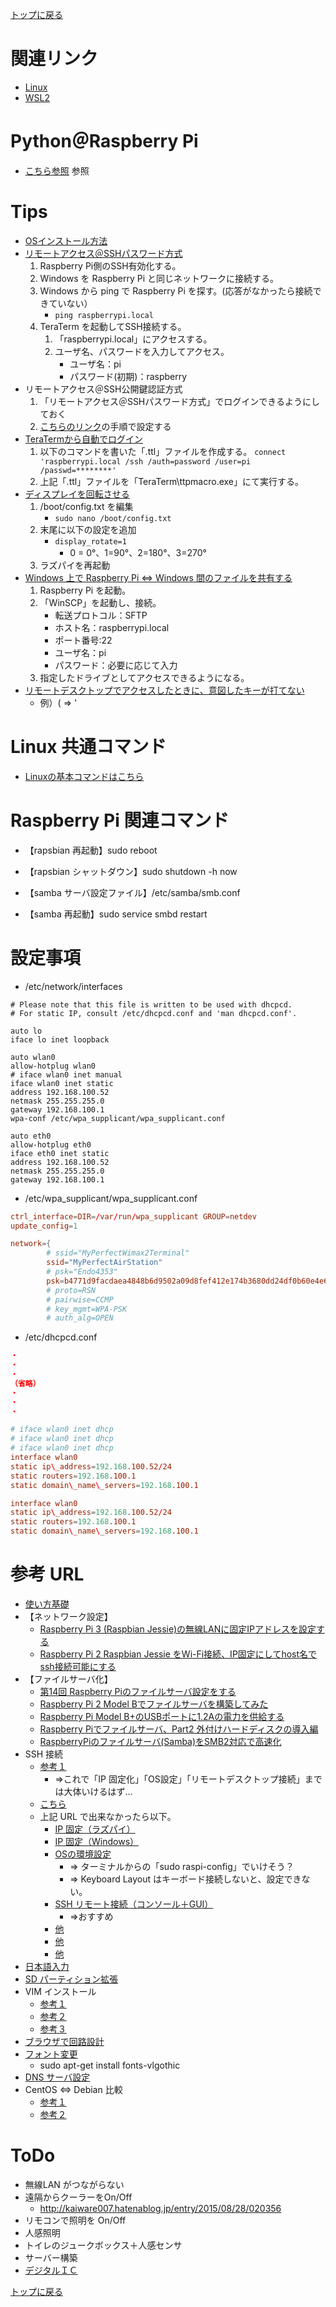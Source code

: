 [トップに戻る](../index.md)

# 関連リンク

- [Linux](https://github.com/draemonash2/wiki/blob/master/sft_linux/linux.md)
- [WSL2](https://github.com/draemonash2/wiki/blob/master/sft_wsl2/wsl2.md)

# Python＠Raspberry Pi
- [こちら参照](https://github.com/draemonash2/wiki/blob/master/lng_python/python_raspberrypi.md) 参照

# Tips
- [OSインストール方法](https://www.indoorcorgielec.com/resources/raspberry-pi/raspberry-pi-os%E3%81%AE%E3%82%A4%E3%83%B3%E3%82%B9%E3%83%88%E3%83%BC%E3%83%AB/)
- [リモートアクセス＠SSHパスワード方式](https://bright-east-blog.com/skill-up/raspberrypi-ssh-login-setting#toc3)
	1. Raspberry Pi側のSSH有効化する。
	1. Windows を Raspberry Pi と同じネットワークに接続する。
	1. Windows から ping で Raspberry Pi を探す。(応答がなかったら接続できていない）
		- `ping raspberrypi.local`
	1. TeraTerm を起動してSSH接続する。
		1. 「raspberrypi.local」にアクセスする。
		1. ユーザ名、パスワードを入力してアクセス。
			- ユーザ名：pi
			- パスワード(初期)：raspberry
- リモートアクセス＠SSH公開鍵認証方式
	1. 「リモートアクセス＠SSHパスワード方式」でログインできるようにしておく
	1. [こちらのリンク](https://webkaru.net/linux/tera-term-ssh-login-public-key/)の手順で設定する
- [TeraTermから自動でログイン](https://teraterm.jp/?p=37)
	1. 以下のコマンドを書いた「.ttl」ファイルを作成する。
		`connect 'raspberrypi.local /ssh /auth=password /user=pi /passwd=********'`
	1. 上記「.ttl」ファイルを「TeraTerm\ttpmacro.exe」にて実行する。
- [ディスプレイを回転させる](https://lunaticsol.wordpress.com/2018/01/24/%E3%83%A9%E3%82%BA%E3%83%91%E3%82%A4%E3%81%AE%E7%94%BB%E9%9D%A2%E3%82%92%E5%9B%9E%E8%BB%A2%E3%81%95%E3%81%9B%E3%82%8B/)
	1. /boot/config.txt を編集
		- `sudo nano /boot/config.txt`
	1. 末尾に以下の設定を追加
		- `display_rotate=1`
			- 0 = 0°、1=90°、2=180°、3=270°
	1. ラズパイを再起動
- [Windows 上で Raspberry Pi ⇔ Windows 間のファイルを共有する](https://denor.jp/windows%E3%81%A8raspberry-pi%E3%81%AE%E9%96%93%E3%81%A7%E7%B0%A1%E5%8D%98%E3%81%AB%E3%83%95%E3%82%A1%E3%82%A4%E3%83%AB%E8%BB%A2%E9%80%81%E3%83%BB%E3%83%95%E3%82%A9%E3%83%AB%E3%83%80%E5%90%8C%E6%9C%9F)
	1. Raspberry Pi を起動。
	1. 「WinSCP」を起動し、接続。
		- 転送プロトコル：SFTP
		- ホスト名：raspberrypi.local
		- ポート番号:22
		- ユーザ名：pi
		- パスワード：必要に応じて入力
	1. 指定したドライブとしてアクセスできるようになる。
- [リモートデスクトップでアクセスしたときに、意図したキーが打てない](http://www.eonet.ne.jp/~smallbear/X/xrdp-jpkeymap.html)
	- 例）( ⇒ '

# Linux 共通コマンド

- [Linuxの基本コマンドはこちら](https://github.com/draemonash2/wiki/blob/master/sft_linux/linux.md)

# Raspberry Pi 関連コマンド

- 【rapsbian 再起動】sudo reboot
- 【rapsbian シャットダウン】sudo shutdown -h now

- 【samba サーバ設定ファイル】/etc/samba/smb.conf
- 【samba 再起動】sudo service smbd restart

# 設定事項

- /etc/network/interfaces

```:/etc/network/interfaces
# Please note that this file is written to be used with dhcpcd.
# For static IP, consult /etc/dhcpcd.conf and 'man dhcpcd.conf'.

auto lo
iface lo inet loopback

auto wlan0
allow-hotplug wlan0
# iface wlan0 inet manual
iface wlan0 inet static
address 192.168.100.52
netmask 255.255.255.0
gateway 192.168.100.1
wpa-conf /etc/wpa_supplicant/wpa_supplicant.conf

auto eth0
allow-hotplug eth0
iface eth0 inet static
address 192.168.100.52
netmask 255.255.255.0
gateway 192.168.100.1
```

- /etc/wpa\_supplicant/wpa\_supplicant.conf

``` :/etc/wpa_supplicant/wpa_supplicant.conf
ctrl_interface=DIR=/var/run/wpa_supplicant GROUP=netdev
update_config=1

network={
        # ssid="MyPerfectWimax2Terminal"
        ssid="MyPerfectAirStation"
        # psk="Endo4353"
        psk=b4771d9facdaea4848b6d9502a09d8fef412e174b3680dd24df0b60e4e6c386f
        # proto=RSN
        # pairwise=CCMP
        # key_mgmt=WPA-PSK
        # auth_alg=OPEN
```

- /etc/dhcpcd.conf

``` :/etc/dhcpcd.conf
・
・
・
（省略）
・
・
・

# iface wlan0 inet dhcp
# iface wlan0 inet dhcp
# iface wlan0 inet dhcp
interface wlan0
static ip\_address=192.168.100.52/24
static routers=192.168.100.1
static domain\_name\_servers=192.168.100.1

interface wlan0
static ip\_address=192.168.100.52/24
static routers=192.168.100.1
static domain\_name\_servers=192.168.100.1
```

# 参考 URL

- [使い方基礎](http://qiita.com/starswirl_k/items/2c4df3c5ef81aec66288)
- 【ネットワーク設定】
	- [Raspberry Pi 3 (Raspbian Jessie)の無線LANに固定IPアドレスを設定する](http://qiita.com/momotaro98/items/fa94c0ed6e9e727fe15e)
	- [Raspberry Pi 2 Raspbian Jessie をWi-Fi接続、IP固定にしてhost名でssh接続可能にする](http://qiita.com/laynts/items/b2d7089aaa5ed24dd1bb)
- 【ファイルサーバ化】
	- [第14回 Raspberry Piのファイルサーバ設定をする](https://tool-lab.com/make/raspberrypi-startup-14/)
	- [Raspberry Pi 2 Model Bでファイルサーバを構築してみた](http://俺の技術メモ.net/raspberry-pi-samba/)
	- [Raspberry Pi Model B+のUSBポートに1.2Aの電力を供給する](http://akkiesoft.hatenablog.jp/entry/20140727/1406443999)
	- [Raspberry Piでファイルサーバ、Part2 外付けハードディスクの導入編](http://denshikousaku.net/raspberry-pi-part2-external-hdd)
	- [RaspberryPiのファイルサーバ(Samba)をSMB2対応で高速化](http://blog.bnikka.com/raspberrypi/raspberrypi-samba.html)
- SSH 接続
	- [参考１](http://independence-sys.net/main/?p=975o)
		- ⇒これで「IP 固定化」「OS設定」「リモートデスクトップ接続」までは大体いけるはず…
	- [こちら](http://tomoyukim.hatenablog.com/entry/2015/05/23/150612)
	- 上記 URL で出来なかったら以下。
		- [IP 固定（ラズパイ）](http://www.hiramine.com/physicalcomputing/raspberrypi/setup_staticip.html)
		- [IP 固定（Windows）](http://pc-karuma.net/windows8-ip-address-static-setup/)
		- [OSの環境設定](http://usicolog.nomaki.jp/engineering/raspberryPi/raspberryPi2.html)
			- ⇒ ターミナルからの「sudo raspi-config」でいけそう？
			- ⇒ Keyboard Layout はキーボード接続しないと、設定できない。
		- [SSH リモート接続（コンソール＋GUI）](http://techblog.clara.jp/2015/02/raspberry-pi-2-model-b_install_and_ssh_connect/)
			- ⇒おすすめ
		- [他](http://usicolog.nomaki.jp/engineering/raspberryPi/raspberryPi_SSH.html)
		- [他](http://tomoyukim.hatenablog.com/entry/2015/05/23/150612)
		- [他](http://dangerous-animal141.hatenablog.com/entry/2013/11/04/170708)
- [日本語入力](http://www.eonet.ne.jp/~smallbear/X/xrdp-jpkeymap.html)
- [SD パーティション拡張](http://tomoyukim.hatenablog.com/entry/2015/05/27/124504)
- VIM インストール
	- [参考１](http://making.mrlittlebig.com/?p=31)
	- [参考２](http://qiita.com/moriyaman/items/44cda5318ad8b5f7a3ae)
	- [参考３](http://tomohikoseven-andre-tomohikoseven.blogspot.jp/2015/08/vimelixir-2.html)
- [ブラウザで回路設計](https://123d.circuits.io/)
- [フォント変更](http://www.mztn.org/rpi/rpi34.html)
	- sudo apt-get install fonts-vlgothic
- [DNS サーバ設定](http://www.linux-beginner.com/linux_setei2.html)
- CentOS ⇔ Debian 比較
	- [参考１](http://blog.asial.co.jp/819)
	- [参考２](http://www.kotaden.com/index.html)

# ToDo
- 無線LAN がつながらない
- 遠隔からクーラーをOn/Off
	- http://kaiware007.hatenablog.jp/entry/2015/08/28/020356
- リモコンで照明を On/Off
- 人感照明
- トイレのジュークボックス＋人感センサ
- サーバー構築
- [デジタルＩＣ](http://part.freelab.jp/p_iclogic.html)

[トップに戻る](../index.md)
